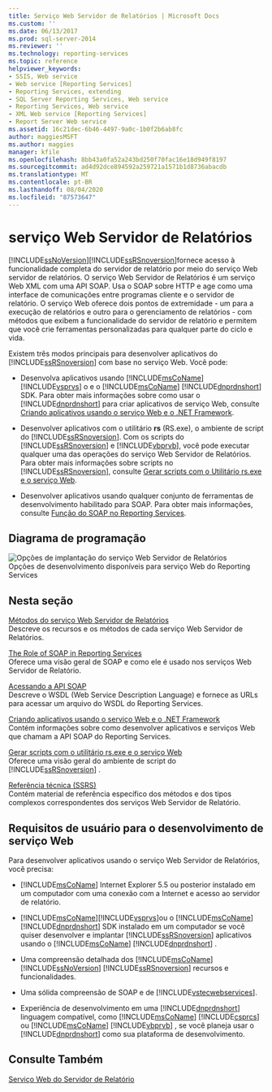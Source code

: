 ```yaml
---
title: Serviço Web Servidor de Relatórios | Microsoft Docs
ms.custom: ''
ms.date: 06/13/2017
ms.prod: sql-server-2014
ms.reviewer: ''
ms.technology: reporting-services
ms.topic: reference
helpviewer_keywords:
- SSIS, Web service
- Web service [Reporting Services]
- Reporting Services, extending
- SQL Server Reporting Services, Web service
- Reporting Services, Web service
- XML Web service [Reporting Services]
- Report Server Web service
ms.assetid: 16c21dec-6b46-4497-9a0c-1b0f2b6ab8fc
author: maggiesMSFT
ms.author: maggies
manager: kfile
ms.openlocfilehash: 8bb43a0fa52a243bd250f70fac16e18d949f8197
ms.sourcegitcommit: ad4d92dce894592a259721a1571b1d8736abacdb
ms.translationtype: MT
ms.contentlocale: pt-BR
ms.lasthandoff: 08/04/2020
ms.locfileid: "87573647"
---
```

# <a name="report-server-web-service"></a>serviço Web Servidor de Relatórios
  [!INCLUDE[ssNoVersion](../../includes/ssnoversion-md.md)][!INCLUDE[ssRSnoversion](../../includes/ssrsnoversion-md.md)]fornece acesso à funcionalidade completa do servidor de relatório por meio do serviço Web servidor de relatórios. O serviço Web Servidor de Relatórios é um serviço Web XML com uma API SOAP. Usa o SOAP sobre HTTP e age como uma interface de comunicações entre programas cliente e o servidor de relatório. O serviço Web oferece dois pontos de extremidade - um para a execução de relatórios e outro para o gerenciamento de relatórios - com métodos que exibem a funcionalidade do servidor de relatório e permitem que você crie ferramentas personalizadas para qualquer parte do ciclo e vida.  
  
 Existem três modos principais para desenvolver aplicativos do [!INCLUDE[ssRSnoversion](../../includes/ssrsnoversion-md.md)] com base no serviço Web. Você pode:  
  
-   Desenvolva aplicativos usando [!INCLUDE[msCoName](../../includes/msconame-md.md)] [!INCLUDE[vsprvs](../../includes/vsprvs-md.md)] o e o [!INCLUDE[msCoName](../../includes/msconame-md.md)] [!INCLUDE[dnprdnshort](../../includes/dnprdnshort-md.md)] SDK. Para obter mais informações sobre como usar o [!INCLUDE[dnprdnshort](../../includes/dnprdnshort-md.md)] para criar aplicativos de serviço Web, consulte [Criando aplicativos usando o serviço Web e o .NET Framework](../report-server-web-service/net-framework/building-applications-using-the-web-service-and-the-net-framework.md).  
  
-   Desenvolver aplicativos com o utilitário **rs** (RS.exe), o ambiente de script do [!INCLUDE[ssRSnoversion](../../includes/ssrsnoversion-md.md)]. Com os scripts do [!INCLUDE[ssRSnoversion](../../includes/ssrsnoversion-md.md)] e [!INCLUDE[vbprvb](../../includes/vbprvb-md.md)], você pode executar qualquer uma das operações do serviço Web Servidor de Relatórios. Para obter mais informações sobre scripts no [!INCLUDE[ssRSnoversion](../../includes/ssrsnoversion-md.md)], consulte [Gerar scripts com o Utilitário rs.exe e o serviço Web](../tools/script-with-the-rs-exe-utility-and-the-web-service.md).  
  
-   Desenvolver aplicativos usando qualquer conjunto de ferramentas de desenvolvimento habilitado para SOAP. Para obter mais informações, consulte [Função do SOAP no Reporting Services](../report-server-web-service/the-role-of-soap-in-reporting-services.md).  
  
## <a name="programming-diagram"></a>Diagrama de programação  
 ![Opções de implantação do serviço Web Servidor de Relatórios](../../../2014/reporting-services/media/reportserviceswebserviceprog-01.gif "Opções de implantação do serviço Web Servidor de Relatórios")  
Opções de desenvolvimento disponíveis para serviço Web do Reporting Services  
  
## <a name="in-this-section"></a>Nesta seção  
 [Métodos do serviço Web Servidor de Relatórios](../report-server-web-service/methods/report-server-web-service-methods.md)  
 Descreve os recursos e os métodos de cada serviço Web Servidor de Relatórios.  
  
 [The Role of SOAP in Reporting Services](../report-server-web-service/the-role-of-soap-in-reporting-services.md)  
 Oferece uma visão geral de SOAP e como ele é usado nos serviços Web Servidor de Relatório.  
  
 [Acessando a API SOAP](../report-server-web-service/accessing-the-soap-api.md)  
 Descreve o WSDL (Web Service Description Language) e fornece as URLs para acessar um arquivo do WSDL do Reporting Services.  
  
 [Criando aplicativos usando o serviço Web e o .NET Framework](../report-server-web-service/net-framework/building-applications-using-the-web-service-and-the-net-framework.md)  
 Contém informações sobre como desenvolver aplicativos e serviços Web que chamam a API SOAP do Reporting Services.  
  
 [Gerar scripts com o utilitário rs.exe e o serviço Web](../tools/script-with-the-rs-exe-utility-and-the-web-service.md)  
 Oferece uma visão geral do ambiente de script do [!INCLUDE[ssRSnoversion](../../includes/ssrsnoversion-md.md)] .  
  
 [Referência técnica &#40;SSRS&#41;](../../../2014/reporting-services/technical-reference-ssrs.md)  
 Contém material de referência específico dos métodos e dos tipos complexos correspondentes dos serviços Web Servidor de Relatório.  
  
## <a name="user-requirements-for-web-service-development"></a>Requisitos de usuário para o desenvolvimento de serviço Web  
 Para desenvolver aplicativos usando o serviço Web Servidor de Relatórios, você precisa:  
  
-   [!INCLUDE[msCoName](../../includes/msconame-md.md)] Internet Explorer 5.5 ou posterior instalado em um computador com uma conexão com a Internet e acesso ao servidor de relatório.  
  
-   [!INCLUDE[msCoName](../../includes/msconame-md.md)][!INCLUDE[vsprvs](../../includes/vsprvs-md.md)]ou o [!INCLUDE[msCoName](../../includes/msconame-md.md)] [!INCLUDE[dnprdnshort](../../includes/dnprdnshort-md.md)] SDK instalado em um computador se você quiser desenvolver e implantar [!INCLUDE[ssRSnoversion](../../includes/ssrsnoversion-md.md)] aplicativos usando o [!INCLUDE[msCoName](../../includes/msconame-md.md)] [!INCLUDE[dnprdnshort](../../includes/dnprdnshort-md.md)] .  
  
-   Uma compreensão detalhada dos [!INCLUDE[msCoName](../../includes/msconame-md.md)] [!INCLUDE[ssNoVersion](../../includes/ssnoversion-md.md)] [!INCLUDE[ssRSnoversion](../../includes/ssrsnoversion-md.md)] recursos e funcionalidades.  
  
-   Uma sólida compreensão de SOAP e de [!INCLUDE[vstecwebservices](../../includes/vstecwebservices-md.md)].  
  
-   Experiência de desenvolvimento em uma [!INCLUDE[dnprdnshort](../../includes/dnprdnshort-md.md)] linguagem compatível, como [!INCLUDE[msCoName](../../includes/msconame-md.md)] [!INCLUDE[csprcs](../../includes/csprcs-md.md)] ou [!INCLUDE[msCoName](../../includes/msconame-md.md)] [!INCLUDE[vbprvb](../../includes/vbprvb-md.md)] , se você planeja usar o [!INCLUDE[dnprdnshort](../../includes/dnprdnshort-md.md)] como sua plataforma de desenvolvimento.  
  
## <a name="see-also"></a>Consulte Também  
 [Serviço Web do Servidor de Relatório](../report-server-web-service/report-server-web-service.md)  
  
  
